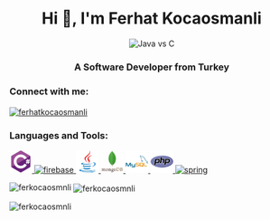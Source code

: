 <h1 align="center">Hi 👋, I'm Ferhat Kocaosmanli</h1>
<p align="center">
  <img src="https://www.javaindia.in/blog/wp-content/uploads/2021/04/java-vs-c.jpg" alt="Java vs C" width="400"/>
</p>
<h3 align="center">A Software Developer from Turkey</h3>


<h3 align="left">Connect with me:</h3>
<p align="left">
<a href="https://linkedin.com/in/ferhatkocaosmanli" target="blank"><img align="center" src="https://raw.githubusercontent.com/rahuldkjain/github-profile-readme-generator/master/src/images/icons/Social/linked-in-alt.svg" alt="ferhatkocaosmanli" height="30" width="40" /></a>
</p>

<h3 align="left">Languages and Tools:</h3>
<p align="left"> <a href="https://www.w3schools.com/cs/" target="_blank" rel="noreferrer"> <img src="https://raw.githubusercontent.com/devicons/devicon/master/icons/csharp/csharp-original.svg" alt="csharp" width="40" height="40"/> </a> <a href="https://firebase.google.com/" target="_blank" rel="noreferrer"> <img src="https://www.vectorlogo.zone/logos/firebase/firebase-icon.svg" alt="firebase" width="40" height="40"/> </a> <a href="https://www.java.com" target="_blank" rel="noreferrer"> <img src="https://raw.githubusercontent.com/devicons/devicon/master/icons/java/java-original.svg" alt="java" width="40" height="40"/> </a> <a href="https://www.mongodb.com/" target="_blank" rel="noreferrer"> <img src="https://raw.githubusercontent.com/devicons/devicon/master/icons/mongodb/mongodb-original-wordmark.svg" alt="mongodb" width="40" height="40"/> </a> <a href="https://www.mysql.com/" target="_blank" rel="noreferrer"> <img src="https://raw.githubusercontent.com/devicons/devicon/master/icons/mysql/mysql-original-wordmark.svg" alt="mysql" width="40" height="40"/> </a> <a href="https://www.php.net" target="_blank" rel="noreferrer"> <img src="https://raw.githubusercontent.com/devicons/devicon/master/icons/php/php-original.svg" alt="php" width="40" height="40"/> </a> <a href="https://spring.io/" target="_blank" rel="noreferrer"> <img src="https://www.vectorlogo.zone/logos/springio/springio-icon.svg" alt="spring" width="40" height="40"/> </a> </p>

<p><img align="left" src="https://github-readme-stats.vercel.app/api/top-langs?username=ferkocaosmnli&show_icons=true&locale=en&layout=compact" alt="ferkocaosmnli" /></p>

<p>&nbsp;<img align="center" src="https://github-readme-stats.vercel.app/api?username=ferkocaosmnli&show_icons=true&locale=en" alt="ferkocaosmnli" /></p>

<p><img align="center" src="https://github-readme-streak-stats.herokuapp.com/?user=ferkocaosmnli&" alt="ferkocaosmnli" /></p>
